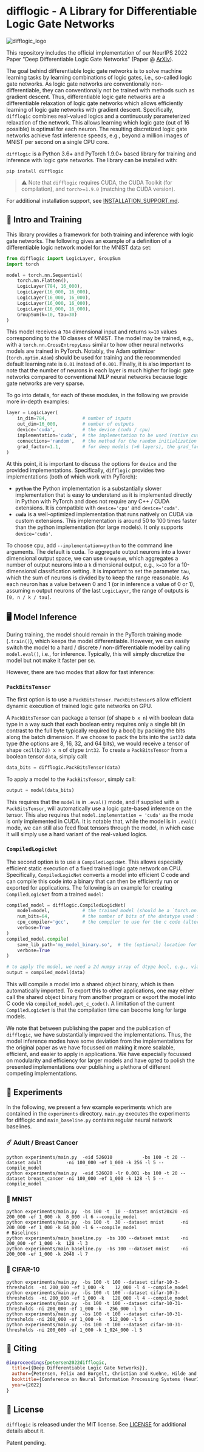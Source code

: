 # difflogic - A Library for Differentiable Logic Gate Networks

![difflogic_logo](difflogic_logo.png)

This repository includes the official implementation of our NeurIPS 2022 Paper "Deep Differentiable Logic Gate Networks"
(Paper @ [ArXiv](https://arxiv.org/abs/2210.08277)).

The goal behind differentiable logic gate networks is to solve machine learning tasks by learning combinations of logic
gates, i.e., so-called logic gate networks. As logic gate networks are conventionally non-differentiable, they can 
conventionally not be trained with methods such as gradient descent. Thus, differentiable logic gate networks are a 
differentiable relaxation of logic gate networks which allows efficiently learning of logic gate networks with gradient
descent. Specifically, `difflogic` combines real-valued logics and a continuously parameterized relaxation of
the network. This allows learning which logic gate (out of 16 possible) is optimal for each neuron.
The resulting discretized logic gate networks achieve fast inference speeds, e.g., beyond a million images
of MNIST per second on a single CPU core.

`difflogic` is a Python 3.6+ and PyTorch 1.9.0+ based library for training and inference with logic gate networks.
The library can be installed with:
```shell
pip install difflogic
```
> ⚠️ Note that `difflogic` requires CUDA, the CUDA Toolkit (for compilation), and `torch>=1.9.0` (matching the CUDA version).

For additional installation support, see [INSTALLATION_SUPPORT.md](INSTALLATION_SUPPORT.md).

## 🌱 Intro and Training

This library provides a framework for both training and inference with logic gate networks.
The following gives an example of a definition of a differentiable logic network model for the MNIST data set:

```python
from difflogic import LogicLayer, GroupSum
import torch

model = torch.nn.Sequential(
    torch.nn.Flatten(),
    LogicLayer(784, 16_000),
    LogicLayer(16_000, 16_000),
    LogicLayer(16_000, 16_000),
    LogicLayer(16_000, 16_000),
    LogicLayer(16_000, 16_000),
    GroupSum(k=10, tau=30)
)
```

This model receives a `784` dimensional input and returns `k=10` values corresponding to the 10 classes of MNIST.
The model may be trained, e.g., with a `torch.nn.CrossEntropyLoss` similar to how other neural networks models are trained in PyTorch.
Notably, the Adam optimizer (`torch.optim.Adam`) should be used for training and the recommended default learning rate is `0.01` instead of `0.001`.
Finally, it is also important to note that the number of neurons in each layer is much higher for logic gate networks compared to 
conventional MLP neural networks because logic gate networks are very sparse.

To go into details, for each of these modules, in the following we provide more in-depth examples:

```python
layer = LogicLayer(
    in_dim=784,             # number of inputs
    out_dim=16_000,         # number of outputs
    device='cuda',          # the device (cuda / cpu)
    implementation='cuda',  # the implementation to be used (native cuda / vanilla pytorch)
    connections='random',   # the method for the random initialization of the connections
    grad_factor=1.1,        # for deep models (>6 layers), the grad_factor should be increased (e.g., 2) to avoid vanishing gradients
)
```

At this point, it is important to discuss the options for `device` and the provided implementations. Specifically,
`difflogic` provides two implementations (both of which work with PyTorch):

* **`python`** the Python implementation is a substantially slower implementation that is easy to understand as it is implemented directly in Python with PyTorch and does not require any C++ / CUDA extensions. It is compatible with `device='cpu'` and `device='cuda'`.
* **`cuda`** is a well-optimized implementation that runs natively on CUDA via custom extensions. This implementation is around 50 to 100 times faster than the python implementation (for large models). It only supports `device='cuda'`. 

To choose cpu, add ```--implementation=python``` to the command line arguments. The default is cuda. 
To aggregate output neurons into a lower dimensional output space, we can use `GroupSum`, which aggregates a number of output neurons into 
a `k` dimensional output, e.g., `k=10` for a 10-dimensional classification setting. 
It is important to set the parameter `tau`, which the sum of neurons is divided by to keep the range reasonable.
As each neuron has a value between 0 and 1 (or in inference a value of 0 or 1), assuming `n` output neurons of the last `LogicLayer`,
the range of outputs is `[0, n / k / tau]`.

## 🖥 Model Inference

During training, the model should remain in the PyTorch training mode (`.train()`), which keeps the model differentiable.
However, we can easily switch the model to a hard / discrete / non-differentiable model by calling `model.eval()`, i.e., for inference.
Typically, this will simply discretize the model but not make it faster per se.

However, there are two modes that allow for fast inference:

### `PackBitsTensor`

The first option is to use a `PackBitsTensor`. 
`PackBitsTensor`s allow efficient dynamic execution of trained logic gate networks on GPU.

A `PackBitsTensor` can package a tensor (of shape `b x n`) with boolean 
data type in a way such that each boolean entry requires only a single bit (in contrast to the full byte typically
required by a bool) by packing the bits along the batch dimension. If we choose to pack the bits into the `int32` data 
type (the options are 8, 16, 32, and 64 bits), we would receive a tensor of shape `ceil(b/32) x n` of dtype `int32`.
To create a `PackBitsTensor` from a boolean tensor `data`, simply call:
```python
data_bits = difflogic.PackBitsTensor(data)
```
To apply a model to the `PackBitsTensor`, simply call:
```python
output = model(data_bits)
```
This requires that the `model` is in `.eval()` mode, and if supplied with a `PackBitsTensor`, will automatically use 
a logic gate-based inference on the tensor. This also requires that `model.implementation = 'cuda'` as the mode is only
implemented in CUDA.
It is notable that, while the model is in `.eval()` mode, we can still also feed float tensors through the model, in 
which case it will simply use a hard variant of the real-valued logics.

### `CompiledLogicNet`

The second option is to use a `CompiledLogicNet`.
This allows especially efficient static execution of a fixed trained logic gate network on CPU.
Specifically, `CompiledLogicNet` converts a model into efficient C code and can compile this code into a binary that
can then be efficiently run or exported for applications.
The following is an example for creating `CompiledLogicNet` from a trained `model`:

```python
compiled_model = difflogic.CompiledLogicNet(
    model=model,            # the trained model (should be a `torch.nn.Sequential` with `LogicLayer`s)
    num_bits=64,            # the number of bits of the datatype used for inference (typically 64 is fastest, should not be larger than batch size)
    cpu_compiler='gcc',     # the compiler to use for the c code (alternative: clang)
    verbose=True            
)
compiled_model.compile(
    save_lib_path='my_model_binary.so',  # the (optional) location for storing the binary such that it can be reused
    verbose=True
)

# to apply the model, we need a 2d numpy array of dtype bool, e.g., via  `data = data.bool().numpy()`
output = compiled_model(data)
```

This will compile a model into a shared object binary, which is then automatically imported.
To export this to other applications, one may either call the shared object binary from another program or export 
the model into C code via `compiled_model.get_c_code()`.
A limitation of the current `CompiledLogicNet` is that the compilation time can become long for large models.

We note that between publishing the paper and the publication of `difflogic`, we have substantially improved the implementations.
Thus, the model inference modes have some deviation from the implementations for the original paper as we have 
focussed on making it more scalable, efficient, and easier to apply in applications.
We have especially focussed on modularity and efficiency for larger models and have opted to polish the presented 
implementations over publishing a plethora of different competing implementations.

## 🧪 Experiments

In the following, we present a few example experiments which are contained in the `experiments` directory.
`main.py` executes the experiments for difflogic and `main_baseline.py` contains regular neural network baselines.

### ☄️ Adult / Breast Cancer

```shell
python experiments/main.py  -eid 526010           -bs 100 -t 20 --dataset adult         -ni 100_000 -ef 1_000 -k 256 -l 5 --compile_model
python experiments/main.py  -eid 526020 -lr 0.001 -bs 100 -t 20 --dataset breast_cancer -ni 100_000 -ef 1_000 -k 128 -l 5 --compile_model
```

### 🔢 MNIST

```shell
python experiments/main.py  -bs 100 -t  10 --dataset mnist20x20 -ni 200_000 -ef 1_000 -k  8_000 -l 6 --compile_model
python experiments/main.py  -bs 100 -t  30 --dataset mnist      -ni 200_000 -ef 1_000 -k 64_000 -l 6 --compile_model
# Baselines:
python experiments/main_baseline.py  -bs 100 --dataset mnist    -ni 200_000 -ef 1_000 -k  128 -l 3
python experiments/main_baseline.py  -bs 100 --dataset mnist    -ni 200_000 -ef 1_000 -k 2048 -l 7
```

### 🐶 CIFAR-10

```shell
python experiments/main.py  -bs 100 -t 100 --dataset cifar-10-3-thresholds  -ni 200_000 -ef 1_000 -k    12_000 -l 4 --compile_model
python experiments/main.py  -bs 100 -t 100 --dataset cifar-10-3-thresholds  -ni 200_000 -ef 1_000 -k   128_000 -l 4 --compile_model
python experiments/main.py  -bs 100 -t 100 --dataset cifar-10-31-thresholds -ni 200_000 -ef 1_000 -k   256_000 -l 5
python experiments/main.py  -bs 100 -t 100 --dataset cifar-10-31-thresholds -ni 200_000 -ef 1_000 -k   512_000 -l 5
python experiments/main.py  -bs 100 -t 100 --dataset cifar-10-31-thresholds -ni 200_000 -ef 1_000 -k 1_024_000 -l 5
```

## 📖 Citing

```bibtex
@inproceedings{petersen2022difflogic,
  title={{Deep Differentiable Logic Gate Networks}},
  author={Petersen, Felix and Borgelt, Christian and Kuehne, Hilde and Deussen, Oliver},
  booktitle={Conference on Neural Information Processing Systems (NeurIPS)},
  year={2022}
}
```

## 📜 License

`difflogic` is released under the MIT license. See [LICENSE](LICENSE) for additional details about it. 

Patent pending.
